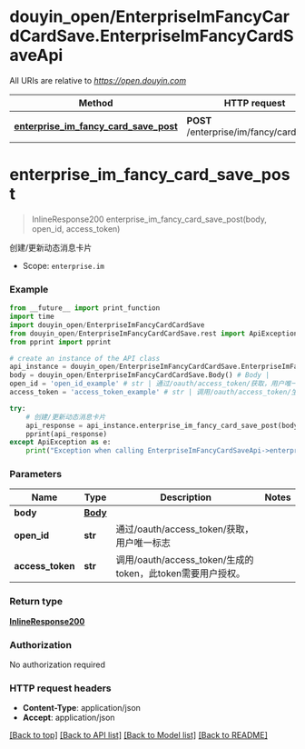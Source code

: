# douyin_open/EnterpriseImFancyCardCardSave.EnterpriseImFancyCardSaveApi

All URIs are relative to *https://open.douyin.com*

Method | HTTP request | Description
------------- | ------------- | -------------
[**enterprise_im_fancy_card_save_post**](EnterpriseImFancyCardSaveApi.md#enterprise_im_fancy_card_save_post) | **POST** /enterprise/im/fancy/card/save/ | 创建/更新动态消息卡片

# **enterprise_im_fancy_card_save_post**
> InlineResponse200 enterprise_im_fancy_card_save_post(body, open_id, access_token)

创建/更新动态消息卡片

* Scope: `enterprise.im` 

### Example
```python
from __future__ import print_function
import time
import douyin_open/EnterpriseImFancyCardCardSave
from douyin_open/EnterpriseImFancyCardCardSave.rest import ApiException
from pprint import pprint

# create an instance of the API class
api_instance = douyin_open/EnterpriseImFancyCardCardSave.EnterpriseImFancyCardSaveApi()
body = douyin_open/EnterpriseImFancyCardCardSave.Body() # Body | 
open_id = 'open_id_example' # str | 通过/oauth/access_token/获取，用户唯一标志
access_token = 'access_token_example' # str | 调用/oauth/access_token/生成的token，此token需要用户授权。

try:
    # 创建/更新动态消息卡片
    api_response = api_instance.enterprise_im_fancy_card_save_post(body, open_id, access_token)
    pprint(api_response)
except ApiException as e:
    print("Exception when calling EnterpriseImFancyCardSaveApi->enterprise_im_fancy_card_save_post: %s\n" % e)
```

### Parameters

Name | Type | Description  | Notes
------------- | ------------- | ------------- | -------------
 **body** | [**Body**](Body.md)|  | 
 **open_id** | **str**| 通过/oauth/access_token/获取，用户唯一标志 | 
 **access_token** | **str**| 调用/oauth/access_token/生成的token，此token需要用户授权。 | 

### Return type

[**InlineResponse200**](InlineResponse200.md)

### Authorization

No authorization required

### HTTP request headers

 - **Content-Type**: application/json
 - **Accept**: application/json

[[Back to top]](#) [[Back to API list]](../README.md#documentation-for-api-endpoints) [[Back to Model list]](../README.md#documentation-for-models) [[Back to README]](../README.md)

